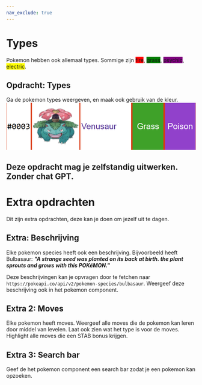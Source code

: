 ```yaml
---
nav_exclude: true
---
```


# Types
Pokemon hebben ook allemaal types. Sommige zijn <span style='background:red'>fire</span>, <span style='background:green'>grass</span>, <span style='background:purple'>psychic</span>, <span style='background:yellow'>electric</span>.

## Opdracht: Types
Ga de pokemon types weergeven, en maak ook gebruik van de kleur.
![Venusaur](images/venusaur.png)

Deze opdracht mag je zelfstandig uitwerken. Zonder chat GPT. 
---

# Extra opdrachten
Dit zijn extra opdrachten, deze kan je doen om jezelf uit te dagen. 

## Extra: Beschrijving
Elke pokemon species heeft ook een beschrijving. Bijvoorbeeld heeft Bulbasaur: ***"A strange seed was planted on its back at birth. the plant sprouts and grows with this POKéMON."***

Deze beschrijvingen kan je opvragen door te fetchen naar `https://pokeapi.co/api/v2/pokemon-species/bulbasaur`. Weergeef deze beschrijving ook in het pokemon component.

## Extra 2: Moves
Elke pokemon heeft moves. Weergeef alle moves die de pokemon kan leren door middel van levelen. Laat ook zien wat het type is voor de moves. Highlight alle moves die een STAB bonus krijgen. 

## Extra 3: Search bar
Geef de het pokemon component een search bar zodat je een pokemon kan opzoeken.
